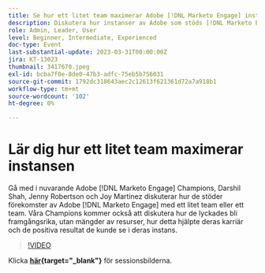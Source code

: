 ```yaml
---
title: Se hur ett litet team maximerar Adobe [!DNL Marketo Engage] instance
description: Diskutera hur instanser av Adobe som stöds [!DNL Marketo Engage] med ett litet team eller ett team.
role: Admin, Leader, User
level: Beginner, Intermediate, Experienced
doc-type: Event
last-substantial-update: 2023-03-31T00:00:00Z
jira: KT-13023
thumbnail: 3417670.jpeg
exl-id: bcba7f0e-8de0-47b3-adfc-75eb5b756031
source-git-commit: 1792dc318643aec2c12613f621361d72a7a918b1
workflow-type: tm+mt
source-wordcount: '102'
ht-degree: 0%

---
```


# Lär dig hur ett litet team maximerar instansen

Gå med i nuvarande Adobe [!DNL Marketo Engage] Champions, Darshil Shah, Jenny Robertson och Joy Martinez diskuterar hur de stöder förekomster av Adobe [!DNL Marketo Engage] med ett litet team eller ett team. Våra Champions kommer också att diskutera hur de lyckades bli framgångsrika, utan mängder av resurser, hur detta hjälpte deras karriär och de positiva resultat de kunde se i deras instans.

>[!VIDEO](https://video.tv.adobe.com/v/3417670/?quality=12&learn=on)

Klicka **[här](assets/small-team-instance.pdf){target="_blank"}** för sessionsbilderna.
